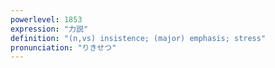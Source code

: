 ```yaml
---
powerlevel: 1853
expression: "力説"
definition: "(n,vs) insistence; (major) emphasis; stress"
pronunciation: "りきせつ"
---
```

